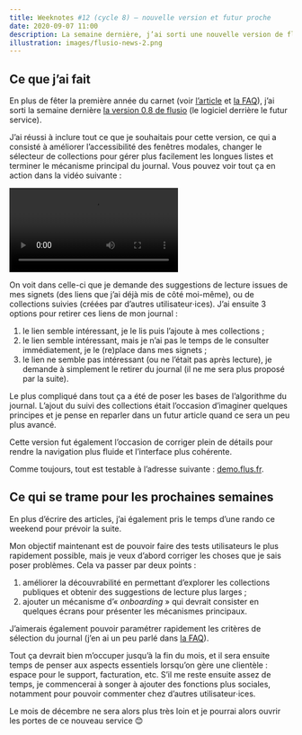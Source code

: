 ```yaml
---
title: Weeknotes #12 (cycle 8) – nouvelle version et futur proche
date: 2020-09-07 11:00
description: La semaine dernière, j’ai sorti une nouvelle version de flusio avec beaucoup de nouveautés et améliorations.
illustration: images/flusio-news-2.png
---
```


## Ce que j’ai fait

En plus de fêter la première année du carnet (voir [l’article](comment-je-nai-pas-encore-fait-fortune-en-1-an.html)
et [la FAQ](la-faq-du-un-an.html)), j’ai sorti la semaine dernière [la version
0.8 de flusio](https://github.com/flusio/flusio/releases/tag/v0.8) (le logiciel derrière le
futur service).

J’ai réussi à inclure tout ce que je souhaitais pour cette version, ce qui a
consisté à améliorer l’accessibilité des fenêtres modales, changer le sélecteur
de collections pour gérer plus facilement les longues listes et terminer le
mécanisme principal du journal. Vous pouvez voir tout ça en action dans la
vidéo suivante :

<video controls class="illustration illustration--bordered">
    <source src="videos/flusio-workflow-2.webm" type="video/webm">
    <source src="videos/flusio-workflow-2.mp4" type="video/mp4">
</video>

On voit dans celle-ci que je demande des suggestions de lecture issues de mes
signets (des liens que j’ai déjà mis de côté moi-même), ou de collections
suivies (créées par d’autres utilisateur‧ices). J’ai ensuite 3 options pour
retirer ces liens de mon journal :

1. le lien semble intéressant, je le lis puis l’ajoute à mes collections ;
2. le lien semble intéressant, mais je n’ai pas le temps de le consulter
   immédiatement, je le (re)place dans mes signets ;
3. le lien ne semble pas intéressant (ou ne l’était pas après lecture), je
   demande à simplement le retirer du journal (il ne me sera plus proposé
   par la suite).

Le plus compliqué dans tout ça a été de poser les bases de l’algorithme du
journal. L’ajout du suivi des collections était l’occasion d’imaginer quelques
principes et je pense en reparler dans un futur article quand ce sera un peu
plus avancé.

Cette version fut également l’occasion de corriger plein de détails pour rendre
la navigation plus fluide et l’interface plus cohérente.

Comme toujours, tout est testable à l’adresse suivante : [demo.flus.fr](https://demo.flus.fr/).

## Ce qui se trame pour les prochaines semaines

En plus d’écrire des articles, j’ai également pris le temps d’une rando ce
weekend pour prévoir la suite.

Mon objectif maintenant est de pouvoir faire des tests utilisateurs le plus
rapidement possible, mais je veux d’abord corriger les choses que je sais poser
problèmes. Cela va passer par deux points :

1. améliorer la découvrabilité en permettant d’explorer les collections
   publiques et obtenir des suggestions de lecture plus larges ;
2. ajouter un mécanisme d’« <em lang="en">onboarding</em> » qui devrait
   consister en quelques écrans pour présenter les mécanismes principaux.

J’aimerais également pouvoir paramétrer rapidement les critères de sélection
du journal (j’en ai un peu parlé dans [la FAQ](la-faq-du-un-an.html)).

Tout ça devrait bien m’occuper jusqu’à la fin du mois, et il sera ensuite temps
de penser aux aspects essentiels lorsqu’on gère une clientèle : espace pour le
support, facturation, etc. S’il me reste ensuite assez de temps, je commencerai
à songer à ajouter des fonctions plus sociales, notamment pour pouvoir
commenter chez d’autres utilisateur‧ices.

Le mois de décembre ne sera alors plus très loin et je pourrai alors ouvrir les
portes de ce nouveau service 😊

